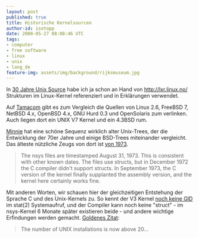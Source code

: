 ```yaml
---
layout: post
published: true
title: Historische Kernelsourcen
author-id: isotopp
date: 2008-05-27 08:08:46 UTC
tags:
- computer
- free software
- linux
- unix
- lang_de
feature-img: assets/img/background/rijksmuseum.jpg
---
```

In <a href="http://blog.koehntopp.de/archives/1513-Wikiwars.html">30 Jahre Unix Source</a> habe ich ja schon an Hand von <a href="http://lxr.linux.no/">http://lxr.linux.no/</a> Strukturen im Linux-Kernel referenziert und in Erklärungen verwendet.

Auf <a href="http://www.tamacom.com/tour.html">Tamacom</a> gibt es zum Vergleich die Quellen von Linux 2.6, FreeBSD 7, NetBSD 4.x, OpenBSD 4.x, GNU Hurd 0.3 und OpenSolaris zum verlinken. Auch liegen dort ein UNIX V7 Kernel und ein 4.3BSD rum.

<a href="http://minnie.tuhs.org/UnixTree/">Minnie</a> hat eine schöne Sequenz wirklich alter Unix-Trees, der die Entwicklung der 70er Jahre und einige BSD-Trees miteinander vergleicht. Das älteste nützliche Zeugs von dort ist <a href="http://minnie.tuhs.org/UnixTree/Nsys/">von 1973</a>. <blockquote>The nsys files are timestamped August 31, 1973. This is consistent with other known dates. The files use structs, but in December 1972 the C compiler didn't support structs. In September 1973, the C version of the kernel finally supplanted the assembly version, and the kernel here certainly works fine.</blockquote> Mit anderen Worten, wir schauen hier der gleichzeitigen Entstehung der Sprache C und des Unix-Kernels zu. So kennt der V3 Kernel <a href="http://minnie.tuhs.org/UnixTree/V3/usr/man/man2/stat.2.html">noch keine GID</a> im stat(2) Systemaufruf, und der Compiler kann noch keine "struct" - im nsys-Kernel 6 Monate später existieren beide - und andere wichtige Erfindungen werden gemacht. <a href="http://minnie.tuhs.org/UnixTree/Nsys/">Goldenes Zitat</a>: <blockquote>The number of UNIX installations is now above 20...</blockquote>
